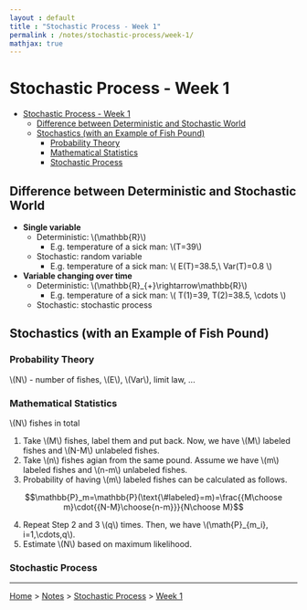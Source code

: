 ```yaml
---
layout : default
title : "Stochastic Process - Week 1"
permalink : /notes/stochastic-process/week-1/
mathjax: true
---
```


<script src="https://cdnjs.cloudflare.com/ajax/libs/mathjax/2.7.6/MathJax.js?config=TeX-MML-AM_CHTML" async="" type="text/javascript"> </script>

# Stochastic Process - Week 1

- [Stochastic Process - Week 1](#stochastic-process---week-1)
  - [Difference between Deterministic and Stochastic World](#difference-between-deterministic-and-stochastic-world)
  - [Stochastics (with an Example of Fish Pound)](#stochastics-with-an-example-of-fish-pound)
    - [Probability Theory](#probability-theory)
    - [Mathematical Statistics](#mathematical-statistics)
    - [Stochastic Process](#stochastic-process)

## Difference between Deterministic and Stochastic World

- **Single variable**
  - Deterministic: \\(\mathbb{R}\\)
    - E.g. temperature of a sick man: \\(T=39\\)
  - Stochastic: random variable
    - E.g. temperature of a sick man: \\( E(T)=38.5,\ Var(T)=0.8 \\)
- **Variable changing over time**
  - Deterministic: \\(\mathbb{R}_{+}\rightarrow\mathbb{R}\\)
    - E.g. temperature of a sick man: \\( T(1)=39, T(2)=38.5, \cdots \\)
  - Stochastic: stochastic process

## Stochastics (with an Example of Fish Pound)

### Probability Theory

\\(N\\) - number of fishes, \\(E\\), \\(Var\\), limit law, ...

### Mathematical Statistics

\\(N\\) fishes in total

1. Take \\(M\\) fishes, label them and put back. Now, we have \\(M\\) labeled fishes and \\(N-M\\) unlabeled fishes.
2. Take \\(n\\) fishes agian from the same pound. Assume we have \\(m\\) labeled fishes and \\(n-m\\) unlabeled fishes.
3. Probability of having \\(m\\) labeled fishes can be calculated as follows.

$$\mathbb{P}_m=\mathbb{P}(\text{\#labeled}=m)=\frac{{M\choose m}\cdot{{N-M}\choose{n-m}}}{N\choose M}$$

4. Repeat Step 2 and 3 \\(q\\) times. Then, we have \\(\math{P}_{m_i}, i=1,\cdots,q\\).
5. Estimate \\(N\\) based on maximum likelihood.

### Stochastic Process


---

[Home](/) > [Notes](/notes/) > [Stochastic Process](/notes/stochastic-process/) > [Week 1](/notes/stochastic-process/week-1/)
